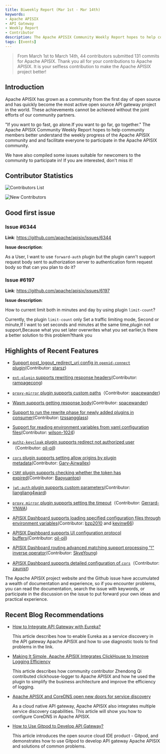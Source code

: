 ```yaml
---
title: Biweekly Report (Mar 1st - Mar 14th)
keywords:
- Apache APISIX
- API Gateway
- Weekly Report
- Contributor
description: The Apache APISIX Community Weekly Report hopes to help community members better understand the weekly progress of the Apache APISIX community and and facilitate everyone to participate in the Apache APISIX community.
tags: [Events]
---
```


> From March 1st to  March 14th, 44 contributors submitted 131 commits for Apache APISIX. Thank you all for your contributions to Apache APISIX. It is your selfless contribution to make the Apache APISIX project better!

<!--truncate-->

## Introduction

Apache APISIX has grown as a community from the first day of open source and has quickly become the most active open source API gateway project in the world. These achievements cannot be achieved without the joint efforts of our community partners.

"If you want to go fast, go alone.If you want to go far, go together." The Apache APISIX Community Weekly Report hopes to help community members better understand the weekly progress of the Apache APISIX community and and facilitate everyone to participate in the Apache APISIX community.

We have also compiled some issues suitable for newcomers to the community to participate in! If you are interested, don't miss it!

## Contributor Statistics

![Contributors List](https://static.apiseven.com/202108/1647397912415-95b2e4c4-02f1-4cd7-8cfa-c53346e8eb42.jpg)

![New Contributors](https://static.apiseven.com/202108/1647397912458-f3a7d62e-0b03-45ef-a492-7bc59ac8cf33.png)

## Good first issue

### Issue #6344

**Link**: https://github.com/apache/apisix/issues/6344

**Issue description**:

As a User, I want to use `forward-auth` plugin but the plugin cann't support request body sent to authorization server to authentication form request body so that can you plan to do it?

### Issue #6197

**Link**: https://github.com/apache/apisix/issues/6197

**Issue description**:

How to current limit both in minutes and day by using plugin `limit-count`?

Currently, the plugin `limit-count` only Set a traffic limiting mode, Second or minute,If I want to set seconds and minutes at the same time,plugin not support,Because what you set later overwrites what you set earlier,Is there a better solution to this problem?thank you

## Highlights of Recent Features

- [Support post_logout_redirect_uri config in `openid-connect` plugin](https://github.com/apache/apisix/pull/6455)(Contributor: [starsz](https://github.com/starsz))

- [`ext-plugin` supports rewriting response headers](https://github.com/apache/apisix/pull/6426)(Contributor: [rampagecong](https://github.com/rampagecong))

- [`proxy-mirror` plugin supports custom paths](https://github.com/apache/apisix/pull/6506)（Contributor: [spacewander](https://github.com/spacewander))

- [Wasm supports getting response body](https://github.com/apache/apisix/pull/6514)(Contributor: [spacewander](https://github.com/spacewander))

- [Support to run the rewrite phase for newly added plugins in consumer](https://github.com/apache/apisix/pull/6502)(Contributor: [tzssangglass](https://github.com/tzssangglass))

- [Support for reading environment variables from yaml configuration files](https://github.com/apache/apisix/pull/6505)(Contributor: [wilson-1024](https://github.com/wilson-1024))

- [`authz-keycloak` plugin supports redirect not authorized user](https://github.com/apache/apisix/pull/6485)（Contributor: [oil-oil](https://github.com/oil-oil))

- [`cors` plugin supports setting allow origins by plugin metadata](https://github.com/apache/apisix/pull/6546)(Contributor: [Gary-Airwallex](https://github.com/Gary-Airwallex))

- [`CSRF` plugin supports checking whether the token has expired](https://github.com/apache/apisix/pull/6201)(Contributor: [Baoyuantop](https://github.com/Baoyuantop))

- [`jwt-auth` plugin supports custom parameters](https://github.com/apache/apisix/pull/6561)(Contributor: [liangliang4ward](https://github.com/liangliang4ward))

- [`proxy mirror` plugin supports setting the timeout](https://github.com/apache/apisix/pull/6562)（Contributor: [Gerrard-YNWA](https://github.com/Gerrard-YNWA))

- [APISIX Dashboard supports loading specified configuration files through environment variables](https://github.com/apache/apisix-dashboard/pull/2293)(Contributor: [bzp2010](https://github.com/bzp2010) and [kevinw66](https://github.com/kevinw66))

- [APISIX Dashboard supports UI configuration protocol buffers](https://github.com/apache/apisix-dashboard/pull/2320)(Contributor: [oil-oil](https://github.com/oil-oil))

- [APISIX Dashboard routing advanced matching support processing "!" inverse operator](https://github.com/apache/apisix-dashboard/pull/2364)(Contributor: [SkyeYoung](https://github.com/SkyeYoung))

- [APISIX Dashboard supports detailed configuration of `cors`](https://github.com/apache/apisix-dashboard/pull/2341)（Contributor: [zaunist](https://github.com/zaunist))

The Apache APISIX project website and the Github issue have accumulated a wealth of documentation and experience, so if you encounter problems, you can read the documentation, search the issue with keywords, or participate in the discussion on the issue to put forward your own ideas and practical experience.

## Recent Blog Recommendations

- [How to Integrate API Gateway with Eureka?](https://apisix.apache.org/blog/2022/03/05/apisix-integration-eureka-service-discovery)

  This article describes how to enable Eureka as a service discovery in the API gateway Apache APISIX and how to use diagnostic tools to find problems in the link.

- [Making It Simple, Apache APISIX Integrates ClickHouse to Improve Logging Efficiency](https://apisix.apache.org/blog/2022/03/04/apigateway-clickhouse-makes-logging-easier)

  This article describes how community contributor Zhendong Qi contributed clickhouse-logger to Apache APISIX and how he used the plugin to simplify the business architecture and improve the efficiency of logging.

- [Apache APISIX and CoreDNS open new doors for service discovery](https://apisix.apache.org/blog/2022/03/04/apisix-uses-coredns-enable-service-discovery)

  As a cloud native API gateway, Apache APISIX also integrates multiple service discovery capabilities. This article will show you how to configure CoreDNS in Apache APISIX.

- [How to Use Gitpod to Develop API Gateway?](https://apisix.apache.org/blog/2022/03/03/develop-apisix-with-gitpod)

  This article introduces the open source cloud IDE product - Gitpod, and demonstrates how to use Gitpod to develop API gateway Apache APISIX and solutions of common problems.
